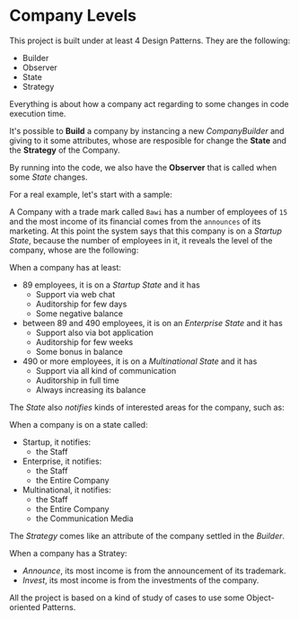 # Company Levels

This project is built under at least 4 Design Patterns. They are the following:
- Builder
- Observer
- State
- Strategy

Everything is about how a company act regarding to some changes in code execution time.

It's possible to **Build** a company by instancing a new _CompanyBuilder_ and giving to it some attributes, whose are resposible for change the **State** and the **Strategy** of the Company.

By running into the code, we also have the **Observer** that is called when some _State_ changes.


For a real example, let's start with a sample:

A Company with a trade mark called `Bawi` has a number of employees of `15` and the most income of its financial comes from the `announces` of its marketing.
At this point the system says that this company is on a _Startup State_, because the number of employees in it, it reveals the level of the company, whose are the following:

When a company has at least:
- 89 employees, it is on a _Startup State_ and it has
    - Support via web chat
    - Auditorship for few days
    - Some negative balance
- between 89 and 490 employees, it is on an _Enterprise State_ and it has
    - Support also via bot application
    - Auditorship for few weeks
    - Some bonus in balance
- 490 or more employees, it is on a _Multinational State_ and it has
    - Support via all kind of communication
    - Auditorship in full time
    - Always increasing its balance
    
The _State_ also _notifies_ kinds of interested areas for the company, such as:

When a company is on a state called:
- Startup, it notifies:
    - the Staff
- Enterprise, it notifies:
    - the Staff
    - the Entire Company
- Multinational, it notifies:
    - the Staff
    - the Entire Company
    - the Communication Media

The _Strategy_ comes like an attribute of the company settled in the _Builder_.

When a company has a Stratey:
- _Announce_, its most income is from the announcement of its trademark.
- _Invest_, its most income is from the investments of the company.

All the project is based on a kind of study of cases to use some Object-oriented Patterns.
